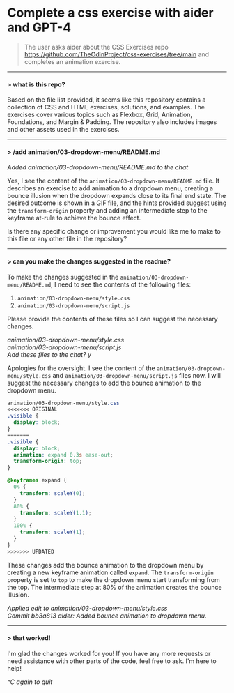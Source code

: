 
# Complete a css exercise with aider and GPT-4

> The user asks aider about the CSS Exercises repo https://github.com/TheOdinProject/css-exercises/tree/main and completes an animation exercise.

---
#### >  what is this repo?  

Based on the file list provided, it seems like this repository contains a collection of CSS and HTML exercises, solutions, and examples. The exercises cover various topics such as Flexbox, Grid, Animation, Foundations, and Margin & Padding. The repository also includes images and other assets used in the exercises.


---
#### >  /add animation/03-dropdown-menu/README.md  
_Added animation/03-dropdown-menu/README.md to the chat_  

Yes, I see the content of the `animation/03-dropdown-menu/README.md` file. It describes an exercise to add animation to a dropdown menu, creating a bounce illusion when the dropdown expands close to its final end state. The desired outcome is shown in a GIF file, and the hints provided suggest using the `transform-origin` property and adding an intermediate step to the keyframe at-rule to achieve the bounce effect.

Is there any specific change or improvement you would like me to make to this file or any other file in the repository?


---
#### >  can you make the changes suggested in the readme?  

To make the changes suggested in the `animation/03-dropdown-menu/README.md`, I need to see the contents of the following files:

1. `animation/03-dropdown-menu/style.css`
2. `animation/03-dropdown-menu/script.js`

Please provide the contents of these files so I can suggest the necessary changes.

_animation/03-dropdown-menu/style.css_  
_animation/03-dropdown-menu/script.js_  
_Add these files to the chat? y_  

Apologies for the oversight. I see the content of the `animation/03-dropdown-menu/style.css` and `animation/03-dropdown-menu/script.js` files now. I will suggest the necessary changes to add the bounce animation to the dropdown menu.

```css
animation/03-dropdown-menu/style.css
<<<<<<< ORIGINAL
.visible {
  display: block;
}
=======
.visible {
  display: block;
  animation: expand 0.3s ease-out;
  transform-origin: top;
}

@keyframes expand {
  0% {
    transform: scaleY(0);
  }
  80% {
    transform: scaleY(1.1);
  }
  100% {
    transform: scaleY(1);
  }
}
>>>>>>> UPDATED
```

These changes add the bounce animation to the dropdown menu by creating a new keyframe animation called `expand`. The `transform-origin` property is set to `top` to make the dropdown menu start transforming from the top. The intermediate step at 80% of the animation creates the bounce illusion.

_Applied edit to animation/03-dropdown-menu/style.css_  
_Commit bb3a813 aider: Added bounce animation to dropdown menu._  

---
#### >  that worked!  

I'm glad the changes worked for you! If you have any more requests or need assistance with other parts of the code, feel free to ask. I'm here to help!

_^C again to quit_  
